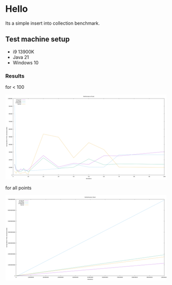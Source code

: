 # Hello

Its a simple insert into collection benchmark.

## Test machine setup

* i9 13900K
* Java 21
* Windows 10

### Results

for < 100

![Under100](performance_chart_mini.png)

for all points

![Entire](performance_chart.png)